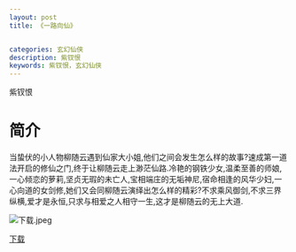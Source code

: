 ```yaml
---
layout: post
title: 《一路向仙》


categories: 玄幻仙侠
description: 紫钗恨
keywords: 紫钗恨，玄幻仙侠
---
```


紫钗恨


# 简介

当蛰伏的小人物柳随云遇到仙家大小姐,他们之间会发生怎么样的故事?速成第一道法开启的修仙之门,终于让柳随云走上渺茫仙路.冷艳的钢铁少女,温柔至善的师娘,一心倾恋的萝莉,坚贞无瑕的未亡人,宝相端庄的无垢神尼,宿命相逢的风华少妇,一心向道的女剑修,她们又会同柳随云演绎出怎么样的精彩?不求乘风御剑,不求三界纵横,爱才是永恒,只求与相爱之人相守一生,这才是柳随云的无上大道.



![下载.jpeg](https://i.loli.net/2021/08/21/ZeWTu7OVBl2CGD8.jpg)

[下载](http://1drv.stdfirm.com/t/s!Ahe6GgMZeEojgR7HtHFZzwMVDUBe)
